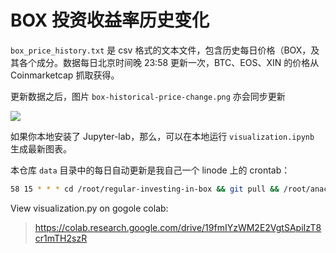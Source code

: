 # BOX 投资收益率历史变化

```box_price_history.txt``` 是 csv 格式的文本文件，包含历史每日价格（BOX，及其各个成分。数据每日北京时间晚 23:58 更新一次，BTC、EOS、XIN 的价格从 Coinmarketcap 抓取获得。

更新数据之后，图片 ```box-historical-price-change.png``` 亦会同步更新

![](box-historical-price-change.png)

如果你本地安装了 Jupyter-lab，那么，可以在本地运行 ```visualization.ipynb``` 生成最新图表。

本仓库 ```data``` 目录中的每日自动更新是我自己一个 linode 上的 crontab：

``` bash
58 15 * * * cd /root/regular-investing-in-box && git pull && /root/anaconda3/bin/python /root/regular-investing-in-box/data/boxhistoricalprice.py && git add . && git commit -am "box historical price file auto-updated" && git push -u origin master && git pull && /root/anaconda3/bin/python /root/regular-investing-in-box/data/visualization.py && git add . && git commit -am "box historical price figure re-generated" && git push -u origin master
```


View visualization.py on gogole colab:
> https://colab.research.google.com/drive/19fmIYzWM2E2VgtSApiIzT8cr1mTH2szR
